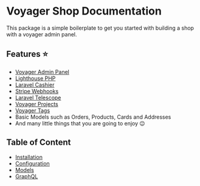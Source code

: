 # Voyager Shop Documentation

This package is a simple boilerplate to get you started with building a shop with a voyager admin panel.

## Features ⭐

* [Voyager Admin Panel](https://voyager.devdojo.com/)
* [Lighthouse PHP](https://lighthouse-php.com)
* [Laravel Cashier](https://laravel.com/docs/cashier)
* [Stripe Webhooks](https://github.com/spatie/laravel-stripe-webhooks)
* [Laravel Telescope](https://laravel.com/docs/telescope)
* [Voyager Projects](https://github.com/tjventurini/voyager-projects)
* [Voyager Tags](https://github.com/tjventurini/voyager-tags)
* Basic Models such as Orders, Products, Cards and Addresses
* And many little things that you are going to enjoy 😉

## Table of Content 

* [Installation](installation.md)
* [Configuration](configuration.md)
* [Models](models.md)
* [GraphQL](graphql.md)